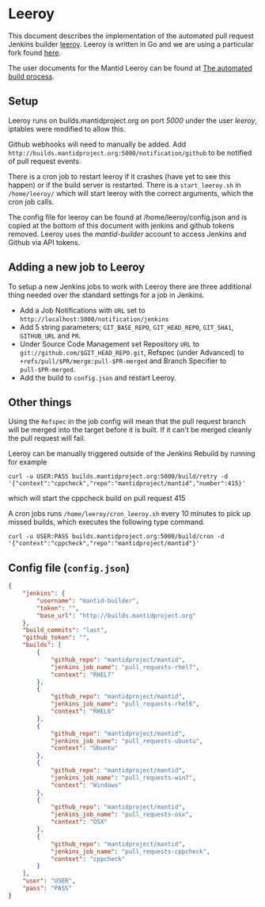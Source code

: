 Leeroy
======

This document describes the implementation of the automated pull request Jenkins builder [leeroy](http://github.com/jfrazelle/leeroy).
Leeroy is written in Go and we are using a particular fork found [here](http://github.com/rosswhitfield/leeroy).

The user documents for the Mantid Leeroy can be found at [The automated build process](http://www.mantidproject.org/The_automated_build_process).

Setup
-----

Leeroy runs on builds.mantidproject.org on port _5000_ under the user _leeroy_, iptables were modified to allow this.

Github webhooks will need to manually be added. Add `http://builds.mantidproject.org:5000/notification/github` to be notified of pull request events.

There is a cron job to restart leeroy if it crashes (have yet to see this happen) or if the build server is restarted. There is a `start_leeroy.sh` in `/home/leeroy/` which will start leeroy with the correct arguments, which the cron job calls.

The config file for leeroy can be found at /home/leeroy/config.json and is copied at the bottom of this document with jenkins and github tokens removed. Leeroy uses the _mantid-builder_ account to access Jenkins and Github via API tokens.

Adding a new job to Leeroy
--------------------------

To setup a new Jenkins jobs to work with Leeroy there are three additional thing needed over the standard settings for a job in Jenkins.

   * Add a Job Notifications with `URL` set to `http://localhost:5000/notification/jenkins`
   * Add 5 string parameters; `GIT_BASE_REPO`, `GIT_HEAD_REPO`, `GIT_SHA1`, `GITHUB_URL` and `PR`.
   * Under Source Code Management set Repository `URL` to `git://github.com/$GIT_HEAD_REPO.git`, Refspec (under Advanced) to `+refs/pull/$PR/merge:pull-$PR-merged` and Branch Specifier to `pull-$PR-merged`.
   * Add the build to `config.json` and restart Leeroy.


Other things
------------

Using the `Refspec` in the job config will mean that the pull request branch will be merged into the target before it is built. If it can't be merged cleanly the pull request will fail.

Leeroy can be manually triggered outside of the Jenkins Rebuild by running for example
```shell
curl -u USER:PASS builds.mantidproject.org:5000/build/retry -d '{"context":"cppcheck","repo":"mantidproject/mantid","number":415}'
```
which will start the cppcheck build on pull request 415

A cron jobs runs `/home/leeroy/cron_leeroy.sh` every 10 minutes to pick up missed builds, which executes the following type command.
```shell
curl -u USER:PASS builds.mantidproject.org:5000/build/cron -d '{"context":"cppcheck","repo":"mantidproject/mantid"}'
```

Config file (`config.json`)
-----------
```json
{
    "jenkins": {
        "username": "mantid-builder",
        "token": "",
        "base_url": "http://builds.mantidproject.org"
    },
    "build_commits": "last",
    "github_token": "",
    "builds": [
        {
            "github_repo": "mantidproject/mantid",
            "jenkins_job_name": "pull_requests-rhel7",
            "context": "RHEL7"
        },
        {
            "github_repo": "mantidproject/mantid",
            "jenkins_job_name": "pull_requests-rhel6",
            "context": "RHEL6"
        },
        {
            "github_repo": "mantidproject/mantid",
            "jenkins_job_name": "pull_requests-ubuntu",
            "context": "Ubuntu"
        },
        {
            "github_repo": "mantidproject/mantid",
            "jenkins_job_name": "pull_requests-win7",
            "context": "Windows"
        },
        {
            "github_repo": "mantidproject/mantid",
            "jenkins_job_name": "pull_requests-osx",
            "context": "OSX"
        },
        {
            "github_repo": "mantidproject/mantid",
            "jenkins_job_name": "pull_requests-cppcheck",
            "context": "cppcheck"
        }
    ],
    "user": "USER",
    "pass": "PASS"
}
```
